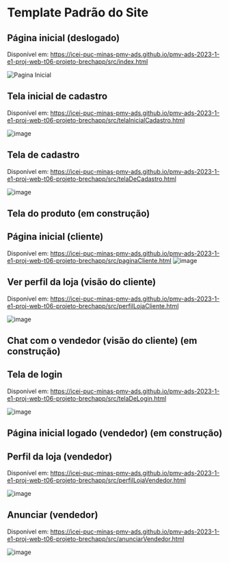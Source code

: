 # Template Padrão do Site

## Página inicial (deslogado)

Disponível em: https://icei-puc-minas-pmv-ads.github.io/pmv-ads-2023-1-e1-proj-web-t06-projeto-brechapp/src/index.html

![Pagina Inicial](https://github.com/ICEI-PUC-Minas-PMV-ADS/pmv-ads-2023-1-e1-proj-web-t06-projeto-brechapp/assets/128766835/9df8a700-6372-4d72-b94a-155a5a890d4e)

## Tela inicial de cadastro

Disponível em: https://icei-puc-minas-pmv-ads.github.io/pmv-ads-2023-1-e1-proj-web-t06-projeto-brechapp/src/telaInicialCadastro.html

![image](https://github.com/ICEI-PUC-Minas-PMV-ADS/pmv-ads-2023-1-e1-proj-web-t06-projeto-brechapp/assets/125296093/001d73cc-1432-4ded-adfc-012728c2cc74)


## Tela de cadastro

Disponível em: https://icei-puc-minas-pmv-ads.github.io/pmv-ads-2023-1-e1-proj-web-t06-projeto-brechapp/src/telaDeCadastro.html

![image](https://github.com/ICEI-PUC-Minas-PMV-ADS/pmv-ads-2023-1-e1-proj-web-t06-projeto-brechapp/assets/125296093/b0862102-98b6-4863-8fba-2622e2942501)


## Tela do produto (em construção)

## Página inicial (cliente) 

Disponível em: https://icei-puc-minas-pmv-ads.github.io/pmv-ads-2023-1-e1-proj-web-t06-projeto-brechapp/src/paginaCliente.html
![image](https://github.com/ICEI-PUC-Minas-PMV-ADS/pmv-ads-2023-1-e1-proj-web-t06-projeto-brechapp/assets/125296093/14665d5b-303d-4866-96e8-17ff8d4283f8)


## Ver perfil da loja (visão do cliente)

Disponível em: https://icei-puc-minas-pmv-ads.github.io/pmv-ads-2023-1-e1-proj-web-t06-projeto-brechapp/src/perfilLojaCliente.html

![image](https://github.com/ICEI-PUC-Minas-PMV-ADS/pmv-ads-2023-1-e1-proj-web-t06-projeto-brechapp/assets/125296093/4661e7d4-717b-4471-8e09-28613297008a)


## Chat com o vendedor (visão do cliente) (em construção)

## Tela de login

Disponível em: https://icei-puc-minas-pmv-ads.github.io/pmv-ads-2023-1-e1-proj-web-t06-projeto-brechapp/src/telaDeLogin.html

![image](https://github.com/ICEI-PUC-Minas-PMV-ADS/pmv-ads-2023-1-e1-proj-web-t06-projeto-brechapp/assets/125296093/d8dff995-fdfc-48ad-9caa-d5a7c067c242)


## Página inicial logado (vendedor) (em construção)

## Perfil da loja (vendedor)

Disponível em: https://icei-puc-minas-pmv-ads.github.io/pmv-ads-2023-1-e1-proj-web-t06-projeto-brechapp/src/perfilLojaVendedor.html

![image](https://github.com/ICEI-PUC-Minas-PMV-ADS/pmv-ads-2023-1-e1-proj-web-t06-projeto-brechapp/assets/125296093/7ba25525-7ec6-4a76-bb4b-7b9df5999fdc)


## Anunciar (vendedor) 

Disponível em: https://icei-puc-minas-pmv-ads.github.io/pmv-ads-2023-1-e1-proj-web-t06-projeto-brechapp/src/anunciarVendedor.html

![image](https://github.com/ICEI-PUC-Minas-PMV-ADS/pmv-ads-2023-1-e1-proj-web-t06-projeto-brechapp/assets/125296093/d6fc2c0a-6509-4648-a9f3-a97eca3df6cb)




